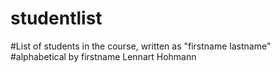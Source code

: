# studentlist
#List of students in the course, written as "firstname lastname"
#alphabetical by firstname
Lennart Hohmann
